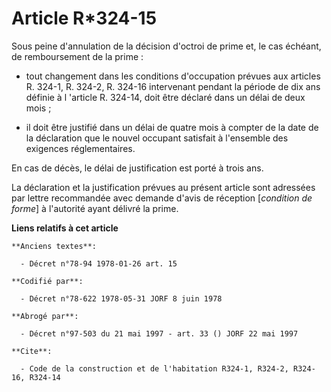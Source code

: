 # Article R*324-15

Sous peine d'annulation de la décision d'octroi de prime et, le cas échéant, de remboursement de la prime :

- tout changement dans les conditions d'occupation prévues aux articles R. 324-1, R. 324-2, R. 324-16 intervenant pendant la
période de dix ans définie à l 'article R. 324-14, doit être déclaré dans un délai de deux mois ;

- il doit être justifié dans un délai de quatre mois à compter de la date de la déclaration que le nouvel occupant satisfait
à l'ensemble des exigences réglementaires.

En cas de décès, le délai de justification est porté à trois ans.

La déclaration et la justification prévues au présent article sont adressées par lettre recommandée avec demande d'avis de
réception [*condition de forme*] à l'autorité ayant délivré la prime.

**Liens relatifs à cet article**

	**Anciens textes**:

	  - Décret n°78-94 1978-01-26 art. 15

	**Codifié par**:

	  - Décret n°78-622 1978-05-31 JORF 8 juin 1978

	**Abrogé par**:

	  - Décret n°97-503 du 21 mai 1997 - art. 33 () JORF 22 mai 1997

	**Cite**:

	  - Code de la construction et de l'habitation R324-1, R324-2, R324-16, R324-14
